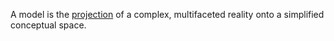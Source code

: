 A model is the [projection](projection.html) of a complex, multifaceted reality onto a simplified conceptual space.
